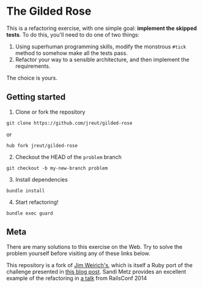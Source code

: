 # The Gilded Rose

This is a refactoring exercise, with one simple goal: **implement the skipped tests**. To do this, you'll need to do one of two things:

1. Using superhuman programming skills, modify the monstrous `#tick` method to somehow make all the tests pass.
2. Refactor your way to a sensible architecture, and then implement the requirements.

The choice is yours.

## Getting started

1. Clone or fork the repository

```
git clone https://github.com/jreut/gilded-rose
```
or

```
hub fork jreut/gilded-rose
```

2. Checkout the HEAD of the `problem` branch

```
git checkout -b my-new-branch problem
```

3. Install dependencies

```
bundle install
```

4. Start refactoring!

```
bundle exec guard
```

## Meta

There are many solutions to this exercise on the Web. Try to solve the problem yourself before visiting any of these links below.

This repository is a fork of [Jim Weirich's](https://github.com/jimweirich/gilded_rose_kata), which is itself a Ruby port of the challenge presented in [this blog post](http://iamnotmyself.com/2011/02/13/refactor-this-the-gilded-rose-kata/). Sandi Metz provides an excellent example of the refactoring in [a talk](https://youtu.be/8bZh5LMaSmE) from RailsConf 2014
